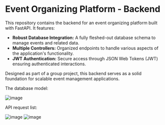 # Event Organizing Platform - Backend

This repository contains the backend for an event organizing platform built with FastAPI. It features:

- **Robust Database Integration:** A fully fleshed-out database schema to manage events and related data.
- **Multiple Controllers:** Organized endpoints to handle various aspects of the application's functionality.
- **JWT Authentication:** Secure access through JSON Web Tokens (JWT) ensuring authenticated interactions.

Designed as part of a group project, this backend serves as a solid foundation for scalable event management applications.

The database model:

![image](https://github.com/user-attachments/assets/fde99895-e7c6-4e60-bc4c-5724ef58075c)

API request list:

![image](https://github.com/user-attachments/assets/a7d3a7ee-132c-432d-8b07-c71fa317da9b)
![image](https://github.com/user-attachments/assets/68092070-4521-4168-92e0-1eda485f7856)

